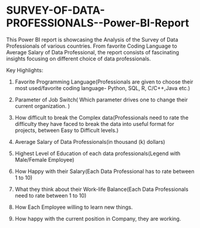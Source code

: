 # SURVEY-OF-DATA-PROFESSIONALS--Power-BI-Report
This Power BI report is showcasing the Analysis of the Survey of Data Professionals of various countries. From favorite Coding Language to Average Salary of Data Professional, the report consists of fascinating insights focusing on different choice of data professionals.

Key Highlights:

1. Favorite Programming Language(Professionals are given to choose their most used/favorite coding language- Python, SQL, R, C/C++,Java etc.)

2. Parameter of Job Switch( Which parameter drives one to change their current organization. )

3. How difficult to break the Complex data(Professionals need to rate the difficulty they have faced to break the data into useful format for projects, between Easy to Difficult levels.)

4. Average Salary of Data Professionals(in thousand (k) dollars)

5. Highest Level of Education of each data professionals(Legend with Male/Female Employee)

6. How Happy with their Salary(Each Data Professional has to rate between 1 to 10)

7. What they think about their Work-life Balance(Each Data Professionals need to rate between 1 to 10)

8. How Each Employee willing to learn new things.

9. How happy with the current position in Company, they are working.
